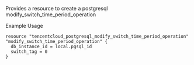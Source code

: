 Provides a resource to create a postgresql modify_switch_time_period_operation

Example Usage

```hcl
resource "tencentcloud_postgresql_modify_switch_time_period_operation" "modify_switch_time_period_operation" {
  db_instance_id = local.pgsql_id
  switch_tag = 0
}
```